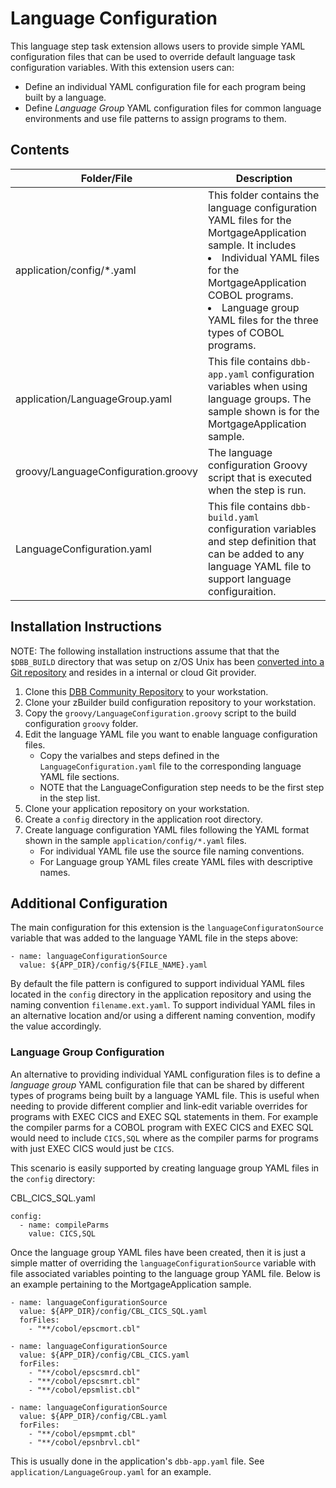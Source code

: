 # Language Configuration
This language step task extension allows users to provide simple YAML configuration files that can be used to override default language task configuration variables. With this extension users can: 
* Define an individual YAML configuration file for each program being built by a language.
* Define *Language Group* YAML configuration files for common language environments and use file patterns to assign programs to them.

## Contents
| Folder/File | Description |
| --- | --- |
| application/config/*.yaml | This folder contains the language configuration YAML files for the MortgageApplication sample.  It includes <ui><li>Individual YAML files for the MortgageApplication COBOL programs.</li></ui> <ui><li>Language group YAML files for the three types of COBOL programs.</li></ui> |
| application/LanguageGroup.yaml | This file contains `dbb-app.yaml` configuration variables when using language groups.  The sample shown is for the MortgageApplication sample.|
| groovy/LanguageConfiguration.groovy | The language configuration Groovy script that is executed when the step is run. |
| LanguageConfiguration.yaml | This file contains `dbb-build.yaml` configuration variables and step definition that can be added to any language YAML file to support language configuraition. |

## Installation Instructions
NOTE: The following installation instructions assume that that the `$DBB_BUILD` directory that was setup on z/OS Unix has been [converted into a Git repository](https://www.ibm.com/docs/en/adffz/dbb/3.0.0?topic=customization-setting-up-integrated-zbuilder-framework#convert-the-configuration-directory-to-a-git-repository-optional) and resides in a internal or cloud Git provider.

1. Clone this [DBB Community Repository](https://github.com/IBM/dbb) to your workstation.
2. Clone your zBuilder build configuration repository to your workstation.
3. Copy the `groovy/LanguageConfiguration.groovy` script to the build configuration `groovy` folder.
4. Edit the language YAML file you want to enable language configuration files.
    * Copy the varialbes and steps defined in the `LanguageConfiguration.yaml` file to the corresponding language YAML file sections.
    * NOTE that the LanguageConfiguration step needs to be the first step in the step list.
5. Clone your application repository on your workstation. 
6. Create a `config` directory in the application root directory.
7. Create language configuration YAML files following the YAML format shown in the sample `application/config/*.yaml` files.
    * For individual YAML file use the source file naming conventions.
    * For Language group YAML files create YAML files with descriptive names.

## Additional Configuration
The main configuration for this extension is the `languageConfiguratonSource` variable that was added to the language YAML file in the steps above:
```
- name: languageConfigurationSource
  value: ${APP_DIR}/config/${FILE_NAME}.yaml
```
By default the file pattern is configured to support individual YAML files located in the `config` directory in the application repository and using the naming convention `filename.ext.yaml`.  To support individual YAML files in an alternative location and/or using a different naming convention, modify the value accordingly.

### Language Group Configuration
An alternative to providing individual YAML configuration files is to define a *language group* YAML configuration file that can be shared by different types of programs being built by a language YAML file.  This is useful when needing to provide different complier and link-edit variable overrides for programs with EXEC CICS and EXEC SQL statements in them.  For example the compiler parms for a COBOL program with EXEC CICS and EXEC SQL would need to include `CICS,SQL` where as the compiler parms for programs with just EXEC CICS would just be `CICS`.

This scenario is easily supported by creating language group YAML files in the `config` directory:

CBL_CICS_SQL.yaml
```
config:
  - name: compileParms
    value: CICS,SQL
```    
Once the language group YAML files have been created, then it is just a simple matter of overriding the `languageConfigurationSource` variable with file associated variables pointing to the language group YAML file. Below is an example pertaining to the MortgageApplication sample.

```
- name: languageConfigurationSource
  value: ${APP_DIR}/config/CBL_CICS_SQL.yaml
  forFiles:
    - "**/cobol/epscmort.cbl"
            
- name: languageConfigurationSource
  value: ${APP_DIR}/config/CBL_CICS.yaml
  forFiles:
    - "**/cobol/epscsmrd.cbl"
    - "**/cobol/epscsmrt.cbl"
    - "**/cobol/epsmlist.cbl"
            
- name: languageConfigurationSource
  value: ${APP_DIR}/config/CBL.yaml
  forFiles:
    - "**/cobol/epsmpmt.cbl"
    - "**/cobol/epsnbrvl.cbl" 
```
This is usually done in the application's `dbb-app.yaml` file. See `application/LanguageGroup.yaml` for an example.